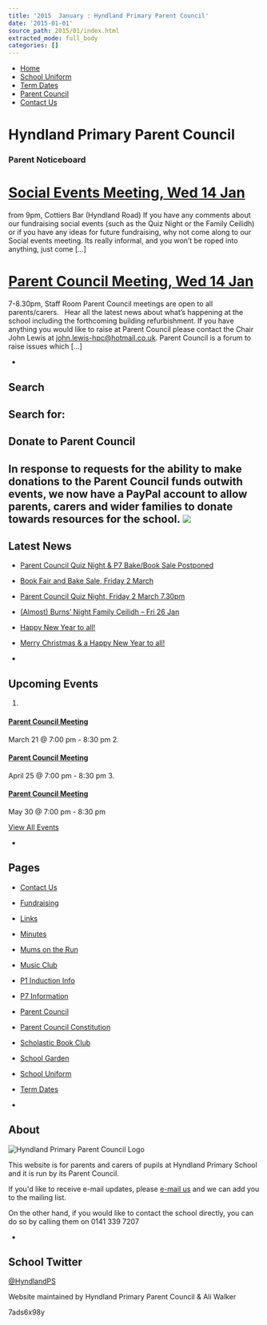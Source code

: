 ```yaml
---
title: '2015  January : Hyndland Primary Parent Council'
date: '2015-01-01'
source_path: 2015/01/index.html
extracted_mode: full_body
categories: []
---
```

- [Home](http://www.hyndlandprimaryparentcouncil.org)
- [School Uniform](school-uniform/)
- [Term Dates](term-dates/)
- [Parent Council](parent-council/)
- [Contact Us](contact-us/)

# Hyndland Primary Parent Council

### Parent Noticeboard

# [Social Events Meeting, Wed 14 Jan](news/social-events-meeting-wed-14-jan/)

from 9pm, Cottiers Bar (Hyndland Road) If you have any comments about our fundraising social events (such as the Quiz Night or the Family Ceilidh) or if you have any ideas for future fundraising, why not come along to our Social events meeting. Its really informal, and you won’t be roped into anything, just come […]

# [Parent Council Meeting, Wed 14 Jan](news/parent-council-meeting-wed-14-jan/)

7-8.30pm, Staff Room Parent Council meetings are open to all parents/carers.&nbsp;&nbsp; Hear all the latest news about what’s happening at the school including the forthcoming building refurbishment. If you have anything you would like to raise at Parent Council please contact the Chair John Lewis at&nbsp;john.lewis-hpc@hotmail.co.uk. Parent Council is a forum to raise issues which […]

- 
## Search

Search for:
- 
## Donate to Parent Council

In response to requests for the ability to make donations to the Parent Council funds outwith events, we now have a PayPal account to allow parents, carers and wider families to donate towards resources for the school. [![](https://www.paypalobjects.com/en_US/i/btn/x-click-butcc-donate.gif)](https://www.paypal.com/cgi-bin/webscr?cmd=_s-xclick&hosted_button_id=BW7E8PDGXH45Y)
- 
## Latest News

- [Parent Council Quiz Night & P7 Bake/Book Sale Postponed](news/parent-council-quiz-night-p7-bake-book-sale-postponed/)
- [Book Fair and Bake Sale, Friday 2 March](news/book-fair-and-bake-sale-friday-2-march/)
- [Parent Council Quiz Night, Friday 2 March 7.30pm](news/parent-council-quiz-night-friday-2-march-7-30pm/)
- [(Almost) Burns’ Night Family Ceilidh – Fri 26 Jan](news/almost-burns-night-family-ceilidh-fri-26-jan/)
- [Happy New Year to all!](news/happy-new-year-to-all/)
- [Merry Christmas & a Happy New Year to all!](news/merry-christmas-a-happy-new-year-to-all/)

- 
## Upcoming Events

1. 
#### [Parent Council Meeting](event/parent-council-meeting-17/)

March 21 @ 7:00 pm - 8:30 pm
2. 
#### [Parent Council Meeting](event/parent-council-meeting-18/)

April 25 @ 7:00 pm - 8:30 pm
3. 
#### [Parent Council Meeting](event/parent-council-meeting-19/)

May 30 @ 7:00 pm - 8:30 pm

[View All Events](events/)

- 
## Pages

- [Contact Us](contact-us/)
- [Fundraising](fundraising/)
- [Links](links/)
- [Minutes](minutes-archive/)
- [Mums on the Run](mums-on-the-run/)
- [Music Club](music-club/)
- [P1 Induction Info](p1-induction-info/)
- [P7 Information](p7-information/)
- [Parent Council](parent-council/)
- [Parent Council Constitution](parent-council-constitution/)
- [Scholastic Book Club](scholastic-book-club/)
- [School Garden](school-garden/)
- [School Uniform](school-uniform/)
- [Term Dates](term-dates/)

- 
## About

 ![Hyndland Primary Parent Council Logo](/assets/images/2012/02/logo.gif)

This website is for parents and carers of pupils at Hyndland Primary School and it is run by its Parent Council.

If you'd like to receive e-mail updates, please [e-mail us](mailto:enquiries@hyndlandprimaryparentcouncil.org) and we can add you to the mailing list.

On the other hand, if you would like to contact the school directly, you can do so by calling them on 0141 339 7207

- 
## School Twitter
[@HyndlandPS](https://twitter.com/HyndlandPS)

Website maintained by Hyndland Primary Parent Council & Ali Walker

7ads6x98y
